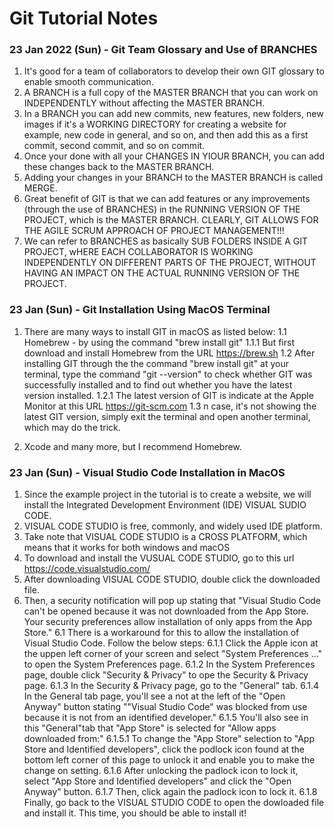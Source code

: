 # Git Tutorial Notes

### 23 Jan 2022 (Sun) - Git Team Glossary and Use of BRANCHES
1. It's good for a team of collaborators to develop their own GIT glossary to enable smooth communication.
2. A BRANCH is a full copy of the MASTER BRANCH that you can work on INDEPENDENTLY without affecting the MASTER BRANCH.
3. In a BRANCH you can add new commits, new features, new folders, new images if it's a WORKING DIRECTORY for creating a website for example, new code in general, and so on, and then add this as a first commit, second commit, and so on commit.
4. Once your done with all your CHANGES IN YIOUR BRANCH, you can add these changes back to the MASTER BRANCH. 
5. Adding your changes in your BRANCH to the MASTER BRANCH is called MERGE.
6. Great benefit of GIT is that we can add features or any improvements (through the use of BRANCHES) in the RUNNING VERSION OF THE PROJECT, which is the MASTER BRANCH.  CLEARLY, GIT ALLOWS FOR THE AGILE SCRUM APPROACH OF PROJECT MANAGEMENT!!!
7. We can refer to BRANCHES as basically SUB FOLDERS INSIDE A GIT PROJECT, wHERE EACH COLLABORATOR IS WORKING INDEPENDENTLY ON DIFFERENT PARTS OF THE PROJECT, WITHOUT HAVING AN IMPACT ON THE ACTUAL RUNNING VERSION OF THE PROJECT.

### 23 Jan (Sun) - Git Installation Using MacOS Terminal
1. There are many ways to install GIT in macOS as listed below:
1.1 Homebrew - by using the command "brew install git"
1.1.1 But first download and install Homebrew from the URL https://brew.sh
1.2 After installing GIT through the the command "brew install git" at your terminal, type the command "git --version" to check whether GIT was successfully installed and to find out whether you have the latest version installed.
1.2.1 The latest version of GIT is indicate at the Apple Monitor at this URL https://git-scm.com
1.3 n case, it's not showing the latest GIT version, simply exit the terminal and open another terminal, which may do the trick. 

2. Xcode and many more, but I recommend Homebrew.

### 23 Jan (Sun) - Visual Studio Code Installation in MacOS
1. Since the example project in the tutorial is to create a website, we will install the Integrated Development Environment (IDE) VISUAL SUDIO CODE.
2. VISUAL CODE STUDIO is free, commonly, and widely used IDE platform.
3. Take note that VISUAL CODE STUDIO is a CROSS PLATFORM, which means that it works for both windows and macOS
4. To download and install the VUSUAL CODE STUDIO, go to this url  https://code.visualstudio.com/
5. After downloading VISUAL CODE STUDIO, double click the downloaded file.
6. Then, a security notification will pop up stating that "Visual Studio Code can't be opened because it was not downloaded from the App Store. Your security preferences allow installation of only apps from the App Store."
6.1 There is a workaround for this to allow the installation of Visual Studio Code. Follow the below steps:
6.1.1 Click the Apple icon at the uppen left corner of your screen and select "System Preferences ..." to open the System Preferences page.
6.1.2 In the System Preferences page, double click "Security & Privacy" to ope the Security & Privacy page.
6.1.3 In the Security & Privacy page, go to the "General" tab. 
6.1.4 In the General tab page, you'll see a not at the left of the "Open Anyway" button stating ""Visual Studio Code" was blocked from use because it is not from an identified developer." 
6.1.5 You'll also see in this "General"tab that "App Store" is selected for "Allow apps downloaded from:" 
6.1.5.1 To change the "App Store" selection to "App Store and Identified developers", click the podlock icon found at the bottom left corner of this page to unlock it and enable you to make the change on setting.
6.1.6 After unlocking the padlock icon to lock it, select "App Store and Identified developers" and click the "Open Anyway" button.
6.1.7 Then, click again the padlock icon to lock it.
6.1.8 Finally, go back to the VISUAL STUDIO CODE to open the dowloaded file and install it. This time, you should be able to install it! 
  

